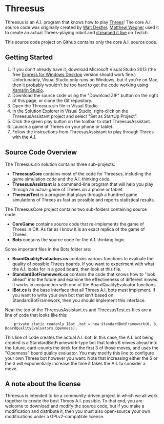 Threesus
========

Threesus is an A.I. program that knows how to play [Threes](http://asherv.com/threes/)! The core A.I. source code was originally created by [Walt Destler](https://twitter.com/waltdestler). [Matthew Wegner](https://twitter.com/mwegner) used it to create an actual Threes-playing robot and [streamed it live](http://www.twitch.tv/teamcolorblind) on Twitch.

This source code project on Github contains only the core A.I. source code.

## Getting Started ##
1. If you don't already have it, download Microsoft Visual Studio 2013 (the free [Express for Windows Desktop](http://www.visualstudio.com/downloads/download-visual-studio-vs) version should work fine.) Unfortunately, Visual Studio only runs on Windows, but if you're on Mac, then it probably wouldn't be too hard to get the code working using [Xamarin Studio](https://xamarin.com/).
2. Download the source code using the "Download ZIP" button on the right of this page, or clone the Git repository.
3. Open the Threesus.sln file in Visual Studio.
4. In the Solution Explorer in Visual Studio, right-click on the ThreesusAssistant project and select "Set as StartUp Project".
5. Click the green play button on the toolbar to start ThreesusAssistant.
6. Launch a game of Threes on your phone or tablet.
7. Follow the instructions from ThreesusAssistant to play through Threes with the A.I.

## Source Code Overview ##
The Threesus.sln solution contains three sub-projects:

- **ThreesusCore** contains most of the code for Threesus, including the game simulation code and the A.I. thinking code.
- **ThreesusAssistant** is a command-line program that will help you play through an actual game of Threes on a phone or tablet.
- **TheesusTest** is a program that plays through a hundred game simulations of Threes as fast as possible and reports statistical results.

The ThreesusCore project contains two sub-folders containing source code:

- **CoreGame** contains source code that re-implements the game of Threes in C#. As far as I know it is an exact replica of the game of Threes.
- **Bots** contains the source code for the A.I. thinking logic.

Some important files in the Bots folder are:

- **BoardQualityEvaluators.cs** contains various functions to evaluate the quality of possible Threes boards. If you want to experiment with what the A.I. looks for in a good board, then look at this file.
- **StandardBotFramework.cs** contains the code that knows how to "look ahead" into the future and examine the effectiveness of different moves. It works in conjunction with one of the BoardQualityEvaluator functions.
- **IBot.cs** is the base interface that all Threes A.I. bots must implement. If you want to write your own bot that isn't based on StandardBotFramework, then you should implement this interface.

Near the top of the ThreesusAssistant.cs and ThreesusTest.cs files are a line of code that looks like this:
    
		private static readonly IBot _bot = new StandardBotFramework(6, 3, BoardQualityEvaluators.Openness);

This line of code creates the actual A.I. bot. In this case, the A.I. bot being created is a StandardBotFramework-type bot that looks 6 moves ahead into the future, card-counts the deck for the first 3 of those moves, and uses the "Openness" board quality evaluator. You may modify this line to configure your own Threes bot however you want. Note that increasing either the 6 or the 3 will exponentially increase the time it takes the A.I. to consider a move.

## A note about the license ##
Threesus is intended to be a community-driven project in which we all work together to create the best Threes A.I. possible. To that end, you are welcome to download and modify the source code, but if you make a modification and distribute it, then you must also open-source your own modifications under a GPLv2-compatible license. 

